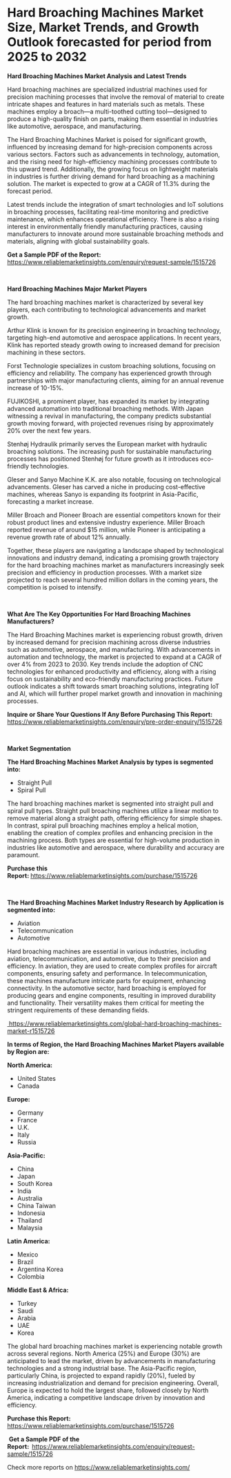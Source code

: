 <p><h1>Hard Broaching Machines Market Size, Market Trends, and Growth Outlook forecasted for period from 2025 to 2032</h1></p><p><strong>Hard Broaching Machines Market Analysis and Latest Trends</strong></p>
<p><p>Hard broaching machines are specialized industrial machines used for precision machining processes that involve the removal of material to create intricate shapes and features in hard materials such as metals. These machines employ a broach—a multi-toothed cutting tool—designed to produce a high-quality finish on parts, making them essential in industries like automotive, aerospace, and manufacturing.</p><p>The Hard Broaching Machines Market is poised for significant growth, influenced by increasing demand for high-precision components across various sectors. Factors such as advancements in technology, automation, and the rising need for high-efficiency machining processes contribute to this upward trend. Additionally, the growing focus on lightweight materials in industries is further driving demand for hard broaching as a machining solution. The market is expected to grow at a CAGR of 11.3% during the forecast period.</p><p>Latest trends include the integration of smart technologies and IoT solutions in broaching processes, facilitating real-time monitoring and predictive maintenance, which enhances operational efficiency. There is also a rising interest in environmentally friendly manufacturing practices, causing manufacturers to innovate around more sustainable broaching methods and materials, aligning with global sustainability goals.</p></p>
<p><strong>Get a Sample PDF of the Report:&nbsp;</strong> <a href="https://www.reliablemarketinsights.com/enquiry/request-sample/1515726?utm_campaign=2179&utm_medium=2&utm_source=Github&utm_content=ia&utm_term=02032025&utm_id=hard-broaching-machines">https://www.reliablemarketinsights.com/enquiry/request-sample/1515726</a></p>
<p>&nbsp;</p>
<p><strong>Hard Broaching Machines Major Market Players</strong></p>
<p><p>The hard broaching machines market is characterized by several key players, each contributing to technological advancements and market growth. </p><p>Arthur Klink is known for its precision engineering in broaching technology, targeting high-end automotive and aerospace applications. In recent years, Klink has reported steady growth owing to increased demand for precision machining in these sectors.</p><p>Forst Technologie specializes in custom broaching solutions, focusing on efficiency and reliability. The company has experienced growth through partnerships with major manufacturing clients, aiming for an annual revenue increase of 10-15%. </p><p>FUJIKOSHI, a prominent player, has expanded its market by integrating advanced automation into traditional broaching methods. With Japan witnessing a revival in manufacturing, the company predicts substantial growth moving forward, with projected revenues rising by approximately 20% over the next few years.</p><p>Stenhøj Hydraulik primarily serves the European market with hydraulic broaching solutions. The increasing push for sustainable manufacturing processes has positioned Stenhøj for future growth as it introduces eco-friendly technologies.</p><p>Gleser and Sanyo Machine K.K. are also notable, focusing on technological advancements. Gleser has carved a niche in producing cost-effective machines, whereas Sanyo is expanding its footprint in Asia-Pacific, forecasting a market increase.</p><p>Miller Broach and Pioneer Broach are essential competitors known for their robust product lines and extensive industry experience. Miller Broach reported revenue of around $15 million, while Pioneer is anticipating a revenue growth rate of about 12% annually.</p><p>Together, these players are navigating a landscape shaped by technological innovations and industry demand, indicating a promising growth trajectory for the hard broaching machines market as manufacturers increasingly seek precision and efficiency in production processes. With a market size projected to reach several hundred million dollars in the coming years, the competition is poised to intensify.</p></p>
<p>&nbsp;</p>
<p><strong>What Are The Key Opportunities For Hard Broaching Machines Manufacturers?</strong></p>
<p><p>The Hard Broaching Machines market is experiencing robust growth, driven by increased demand for precision machining across diverse industries such as automotive, aerospace, and manufacturing. With advancements in automation and technology, the market is projected to expand at a CAGR of over 4% from 2023 to 2030. Key trends include the adoption of CNC technologies for enhanced productivity and efficiency, along with a rising focus on sustainability and eco-friendly manufacturing practices. Future outlook indicates a shift towards smart broaching solutions, integrating IoT and AI, which will further propel market growth and innovation in machining processes.</p></p>
<p><strong>Inquire or Share Your Questions If Any Before Purchasing This Report:</strong> <a href="https://www.reliablemarketinsights.com/enquiry/pre-order-enquiry/1515726?utm_campaign=2179&utm_medium=2&utm_source=Github&utm_content=ia&utm_term=02032025&utm_id=hard-broaching-machines">https://www.reliablemarketinsights.com/enquiry/pre-order-enquiry/1515726</a></p>
<p>&nbsp;</p>
<p><strong>Market Segmentation</strong></p>
<p><strong>The Hard Broaching Machines Market Analysis by types is segmented into:</strong></p>
<p><ul><li>Straight Pull</li><li>Spiral Pull</li></ul></p>
<p><p>The hard broaching machines market is segmented into straight pull and spiral pull types. Straight pull broaching machines utilize a linear motion to remove material along a straight path, offering efficiency for simple shapes. In contrast, spiral pull broaching machines employ a helical motion, enabling the creation of complex profiles and enhancing precision in the machining process. Both types are essential for high-volume production in industries like automotive and aerospace, where durability and accuracy are paramount.</p></p>
<p><strong>Purchase this Report:&nbsp;</strong><a href="https://www.reliablemarketinsights.com/purchase/1515726?utm_campaign=2179&utm_medium=2&utm_source=Github&utm_content=ia&utm_term=02032025&utm_id=hard-broaching-machines">https://www.reliablemarketinsights.com/purchase/1515726</a></p>
<p>&nbsp;</p>
<p><strong>The Hard Broaching Machines Market Industry Research by Application is segmented into:</strong></p>
<p><ul><li>Aviation</li><li>Telecommunication</li><li>Automotive</li></ul></p>
<p><p>Hard broaching machines are essential in various industries, including aviation, telecommunication, and automotive, due to their precision and efficiency. In aviation, they are used to create complex profiles for aircraft components, ensuring safety and performance. In telecommunication, these machines manufacture intricate parts for equipment, enhancing connectivity. In the automotive sector, hard broaching is employed for producing gears and engine components, resulting in improved durability and functionality. Their versatility makes them critical for meeting the stringent requirements of these demanding fields.</p></p>
<p><a href="https://www.reliablemarketinsights.com/global-hard-broaching-machines-market-r1515726?utm_campaign=2179&utm_medium=2&utm_source=Github&utm_content=ia&utm_term=02032025&utm_id=hard-broaching-machines">&nbsp;https://www.reliablemarketinsights.com/global-hard-broaching-machines-market-r1515726</a></p>
<p><strong>In terms of Region, the Hard Broaching Machines Market Players available by Region are:</strong></p>
<p>
    <p> <strong> North America: </strong>
        <ul>
            <li>United States</li>
            <li>Canada</li>
        </ul>
        </p> 
    <p> <strong> Europe: </strong>
        <ul>
            <li>Germany</li>
            <li>France</li>
            <li>U.K.</li>
            <li>Italy</li>
            <li>Russia</li>
        </ul>
        </p> 
    <p> <strong> Asia-Pacific: </strong>
        <ul>
            <li>China</li>
            <li>Japan</li>
            <li>South Korea</li>
            <li>India</li>
            <li>Australia</li>
            <li>China Taiwan</li>
            <li>Indonesia</li>
            <li>Thailand</li>
            <li>Malaysia</li>
        </ul>
        </p> 
    <p> <strong> Latin America: </strong>
        <ul>
            <li>Mexico</li>
            <li>Brazil</li>
            <li>Argentina Korea</li>
            <li>Colombia</li>
        </ul>
        </p> 
    <p> <strong> Middle East & Africa: </strong>
        <ul>
            <li>Turkey</li>
            <li>Saudi</li>
            <li>Arabia</li>
            <li>UAE</li>
            <li>Korea</li>
        </ul>
    </p>
    </p>
<p><p>The global hard broaching machines market is experiencing notable growth across several regions. North America (25%) and Europe (30%) are anticipated to lead the market, driven by advancements in manufacturing technologies and a strong industrial base. The Asia-Pacific region, particularly China, is projected to expand rapidly (20%), fueled by increasing industrialization and demand for precision engineering. Overall, Europe is expected to hold the largest share, followed closely by North America, indicating a competitive landscape driven by innovation and efficiency.</p></p>
<p><strong>Purchase this Report: </strong><a href="https://www.reliablemarketinsights.com/purchase/1515726?utm_campaign=2179&utm_medium=2&utm_source=Github&utm_content=ia&utm_term=02032025&utm_id=hard-broaching-machines">https://www.reliablemarketinsights.com/purchase/1515726</a></p>
<p>&nbsp;<strong>Get a Sample PDF of the Report:&nbsp;&nbsp;</strong><a href="https://www.reliablemarketinsights.com/enquiry/request-sample/1515726?utm_campaign=2179&utm_medium=2&utm_source=Github&utm_content=ia&utm_term=02032025&utm_id=hard-broaching-machines">https://www.reliablemarketinsights.com/enquiry/request-sample/1515726</a></p>
<p><strong></strong></p>
<p>Check more reports on <a href="https://www.reliablemarketinsights.com/?utm_campaign=2179&utm_medium=2&utm_source=Github&utm_content=ia&utm_term=02032025&utm_id=hard-broaching-machines">https://www.reliablemarketinsights.com/</a></p>